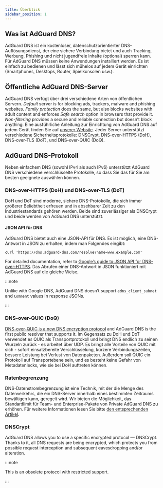 ```yaml
---
title: Überblick
sidebar_position: 1
---
```


## Was ist AdGuard DNS?

AdGuard DNS ist ein kostenloser, datenschutzorientierter DNS-Auflösungsdienst, der eine sichere Verbindung bietet und auch Tracking, Werbung, Phishing und nicht jugendfreie Inhalte (optional) sperren kann. Für AdGuard DNS müssen keine Anwendungen installiert werden. Es ist einfach zu bedienen und lässt sich mühelos auf jedem Gerät einrichten (Smartphones, Desktops, Router, Spielkonsolen usw.).

## Öffentliche AdGuard DNS-Server

AdGuard DNS verfügt über drei verschiedene Arten von öffentlichen Servern. *Default* server is for blocking ads, trackers, malware and phishing websites. *Family protection* does the same, but also blocks websites with adult content and enforces *Safe search* option in browsers that provide it. *Non-filtering* provides a secure and reliable connection but doesn’t block anything. Eine ausführliche Anleitung zur Einrichtung von AdGuard DNS auf jedem Gerät finden Sie auf [unserer Website](https://adguard-dns.io/public-dns.html). Jeder Server unterstützt verschiedene Sicherheitsprotokolle: DNSCrypt, DNS-over-HTTPS (DoH), DNS-over-TLS (DoT), und DNS-over-QUIC (DoQ).

## AdGuard DNS-Protokoll

Neben einfachem DNS (sowohl IPv4 als auch IPv6) unterstützt AdGuard DNS verschiedene verschlüsselte Protokolle, so dass Sie das für Sie am besten geeignete auswählen können.

### DNS-over-HTTPS (DoH) und DNS-over-TLS (DoT)

DoH und DoT sind moderne, sichere DNS-Protokolle, die sich immer größerer Beliebtheit erfreuen und in absehbarer Zeit zu den Industriestandards gehören werden. Beide sind zuverlässiger als DNSCrypt und beide werden von AdGuard DNS unterstützt.

#### JSON API für DNS

AdGuard DNS bietet auch eine JSON-API für DNS. Es ist möglich, eine DNS-Antwort in JSON zu erhalten, indem man Folgendes eingibt:

```text
curl 'https://dns.adguard-dns.com/resolve?name=www.example.com'
```

For detailed documentation, refer to [Google’s guide to JSON API for DNS-over-HTTPS](https://developers.google.com/speed/public-dns/docs/doh/json). Das Abrufen einer DNS-Antwort in JSON funktioniert mit AdGuard DNS auf die gleiche Weise.

:::note

Unlike with Google DNS, AdGuard DNS doesn’t support `edns_client_subnet` and `Comment` values in response JSONs.

:::

### DNS-over-QUIC (DoQ)

[DNS-over-QUIC is a new DNS encryption protocol](https://adguard-dns.io/en/blog/dns-over-quic.html) and AdGuard DNS is the first public resolver that supports it. Im Gegensatz zu DoH und DoT verwendet es QUIC als Transportprotokoll und bringt DNS endlich zu seinen Wurzeln zurück - es arbeitet über UDP. Es bringt alle Vorteile von QUIC mit sich - sofort einsatzbereite Verschlüsselung, kürzere Verbindungszeiten, bessere Leistung bei Verlust von Datenpaketen. Außerdem soll QUIC ein Protokoll auf Transportebene sein, und es besteht keine Gefahr von Metadatenlecks, wie sie bei DoH auftreten können.

### Ratenbegrenzung

DNS-Datenstrombegrenzung ist eine Technik, mit der die Menge des Datenverkehrs, die ein DNS-Server innerhalb eines bestimmten Zeitraums bewältigen kann, geregelt wird. Wir bieten die Möglichkeit, das Standardlimit für Team- und Enterprise-Pakete von Private AdGuard DNS zu erhöhen. Für weitere Informationen lesen Sie bitte [den entsprechenden Artikel](/private-dns/server-and-settings/rate-limit.md).

### DNSCrypt

AdGuard DNS allows you to use a specific encrypted protocol — DNSCrypt. Thanks to it, all DNS requests are being encrypted, which protects you from possible request interception and subsequent eavesdropping and/or alteration.

:::note

This is an obsolete protocol with restricted support.

:::
